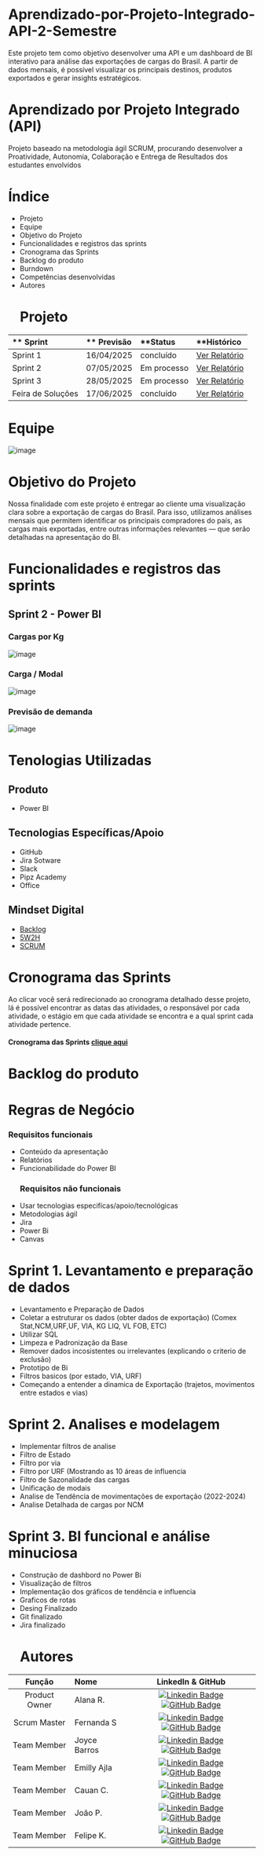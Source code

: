 # Aprendizado-por-Projeto-Integrado-API-2-Semestre
Este projeto tem como objetivo desenvolver uma API e um dashboard de BI interativo para análise das exportações de cargas do Brasil. A partir de dados mensais, é possível visualizar os principais destinos, produtos exportados e gerar insights estratégicos. 
# Aprendizado por Projeto Integrado (API)
Projeto baseado na metodologia ágil SCRUM, procurando desenvolver a Proatividade, Autonomia, Colaboração e Entrega de Resultados dos estudantes envolvidos
# Índice
- Projeto
- Equipe
- Objetivo do Projeto
- Funcionalidades e registros das sprints
- Cronograma das Sprints
- Backlog do produto
- Burndown
- Competências desenvolvidas
- Autores
  # Projeto
 ** Sprint |**	Previsão |	**Status |	**Histórico
:--------- | :--------- | :--------- | :---------
Sprint 1|	16/04/2025	|concluído|  [Ver Relatório](https://github.com/user-attachments/files/17400247/EAGLELOG1.pdf)
Sprint 2|	07/05/2025|	Em processo | [Ver Relatório](https://github.com/user-attachments/files/17403337/EAGLELOG1.docx)
Sprint 3|	28/05/2025	|Em processo|	 [Ver Relatório](https://fatec-team-z9ekc4ba.atlassian.net/jira/software/projects/SCRUM/boards/1)
Feira de Soluções| 17/06/2025|	concluído| [Ver Relatório](https://fatec-team-z9ekc4ba.atlassian.net/jira/software/projects/SCRUM/boards/1)
# Equipe 
![image](https://github.com/user-attachments/assets/8c8609a6-c694-4858-aa34-62ad80fdd21d)
# Objetivo do Projeto 
Nossa finalidade com este projeto é entregar ao cliente
uma visualização clara sobre a exportação de cargas
do Brasil. Para isso, utilizamos análises mensais que
permitem identificar os principais compradores do
país, as cargas mais exportadas, entre outras
informações relevantes — que serão detalhadas na
apresentação do BI.

  # Funcionalidades e registros das sprints
  ## Sprint 2 - Power BI
  ### Cargas por Kg
  ![image](https://github.com/user-attachments/assets/3cc903cb-7a44-44cd-862a-c58fc4ff5022)

 
  ### Carga / Modal
![image](https://github.com/user-attachments/assets/4d573b53-066d-4ec9-b61b-868b16193718)


  ### Previsão de demanda
![image](https://github.com/user-attachments/assets/1a4a6b63-4908-42e7-b9d8-1e0c4bd4d1e1)


# Tenologias Utilizadas 
## Produto 
- Power BI
## Tecnologias Específicas/Apoio
- GitHub
- Jira Sotware
- Slack
- Pipz Academy
- Office 
## Mindset Digital
- [Backlog](https://www.youtube.com/watch?v=Ipg6Ox6qlC8)
- [5W2H](https://www.youtube.com/watch?v=M4dNnrcUq9s)
- [SCRUM](https://www.youtube.com/watch?v=HlmiVz0SqNQ)

# Cronograma das Sprints
Ao clicar você será redirecionado ao cronograma detalhado desse projeto, lá é possível encontrar as datas das atividades, o responsável por cada atividade, o estágio em que cada atividade se encontra e a qual sprint cada atividade pertence.
  #### Cronograma das Sprints [clique aqui](https://github.com/orgs/EagleLog/projects/10/views/1)
   # Backlog do produto
# Regras de Negócio 
### Requisitos funcionais
- Conteúdo da apresentação
- Relatórios
- Funcionabilidade do Power BI
  ### Requisitos não funcionais
- Usar tecnologias especifícas/apoio/tecnológicas
- Metodologias ágil
- Jira
- Power Bi
- Canvas


# Sprint 1. Levantamento e preparação de dados
- Levantamento e Preparação de Dados
- Coletar a estruturar os dados (obter dados de exportação) (Comex
Stat,NCM,URF,UF, VIA, KG LIQ, VL FOB, ETC)
- Utilizar SQL
- Limpeza e Padronização da Base
- Remover dados incosistentes ou irrelevantes (explicando o criterio de exclusão)
- Prototipo de Bi
- Filtros basicos (por estado, VIA, URF)
- Começando a entender a dinamica de Exportação (trajetos, movimentos entre estados e vias)
# Sprint 2. Analises e modelagem
- Implementar filtros de analise
- Filtro de Estado
- Filtro por via
- Filtro por URF (Mostrando as 10 áreas de influencia
- Filtro de Sazonalidade das cargas
- Unificação de modais
- Analise de Tendência de movimentações de exportação (2022-2024)
- Analise Detalhada de cargas por NCM
# Sprint 3. BI funcional e análise minuciosa
- Construção de dashbord no Power Bi
- Visualização de filtros
- Implementação dos gráficos de tendência e influencia
- Graficos de rotas
- Desing Finalizado
- Git finalizado
- Jira finalizado
   # Autores
|    Função     | Nome                                  |                                                                                                                                                      LinkedIn & GitHub                                                                                                                                                      |
| :-----------: | :------------------------------------ | :-------------------------------------------------------------------------------------------------------------------------------------------------------------------------------------------------------------------------------------------------------------------------------------------------------------------------: |
| Product Owner |   Alana R.       |     [![Linkedin Badge](https://img.shields.io/badge/Linkedin-blue?style=flat-square&logo=Linkedin&logoColor=white)](http://www.linkedin.com/in/fernanda-sant-ana-57a910326) [![GitHub Badge](https://img.shields.io/badge/GitHub-111217?style=flat-square&logo=github&logoColor=white)](https://github.com/Fernanda0122)              |
| Scrum Master  | Fernanda S |      [![Linkedin Badge](https://img.shields.io/badge/Linkedin-blue?style=flat-square&logo=Linkedin&logoColor=white)](https://www.linkedin.com/in/emilly-ajala-15a34622a?utm_source=share&utm_campaign=share_via&utm_content=profile&utm_medium=ios_app) [![GitHub Badge](https://img.shields.io/badge/GitHub-111217?style=flat-square&logo=github&logoColor=white)](https://github.com/Imyouremi)     |
| Team Member   | Joyce Barros              |         [![Linkedin Badge](https://img.shields.io/badge/Linkedin-blue?style=flat-square&logo=Linkedin&logoColor=white)](https://www.linkedin.com/in/joyce-moura-barros-ab0286284?utm_source=share&utm_campaign=share_via&utm_content=profile&utm_medium=android_app) [![GitHub Badge](https://img.shields.io/badge/GitHub-111217?style=flat-square&logo=github&logoColor=white)](https://github.com/JoyceMBP)        |
|  Team Member  | Emilly Ajla                |         [![Linkedin Badge](https://img.shields.io/badge/Linkedin-blue?style=flat-square&logo=Linkedin&logoColor=white)](https://www.linkedin.com/in/alana-ro?utm_source=share&utm_campaign=share_via&utm_content=profile&utm_medium=ios_app) [![GitHub Badge](https://img.shields.io/badge/GitHub-111217?style=flat-square&logo=github&logoColor=white)](https://github.com/Alana-Rodrigues-01)        |
|  Team Member  | Cauan C.                 |   [![Linkedin Badge](https://img.shields.io/badge/Linkedin-blue?style=flat-square&logo=Linkedin&logoColor=white)](https://br.linkedin.com/in/cauan-cesar-214b77251) [![GitHub Badge](https://img.shields.io/badge/GitHub-111217?style=flat-square&logo=github&logoColor=white)](https://github.com/C4U4N) |
|  Team Member  | João P.      |           [![Linkedin Badge](https://img.shields.io/badge/Linkedin-blue?style=flat-square&logo=Linkedin&logoColor=white)](https://www.linkedin.com/in/jo%C3%A3o-pedro-vargas-dos-santos-973b44329?utm_source=share&utm_campaign=share_via&utm_content=profile&utm_medium=android_app) [![GitHub Badge](https://img.shields.io/badge/GitHub-111217?style=flat-square&logo=github&logoColor=white)](https://github.com/joao-p-vargas)    | 
|Team Member  | Felipe K.    |  [![Linkedin Badge](https://img.shields.io/badge/Linkedin-blue?style=flat-square&logo=Linkedin&logoColor=white)](https://www.linkedin.com/in/felipe-kawan-850aa9226?utm_source=share&utm_campaign=share_via&utm_content=profile&utm_medium=android_app) [![GitHub Badge](https://img.shields.io/badge/GitHub-111217?style=flat-square&logo=github&logoColor=white)](https://github.com/lipe-90) |
    
